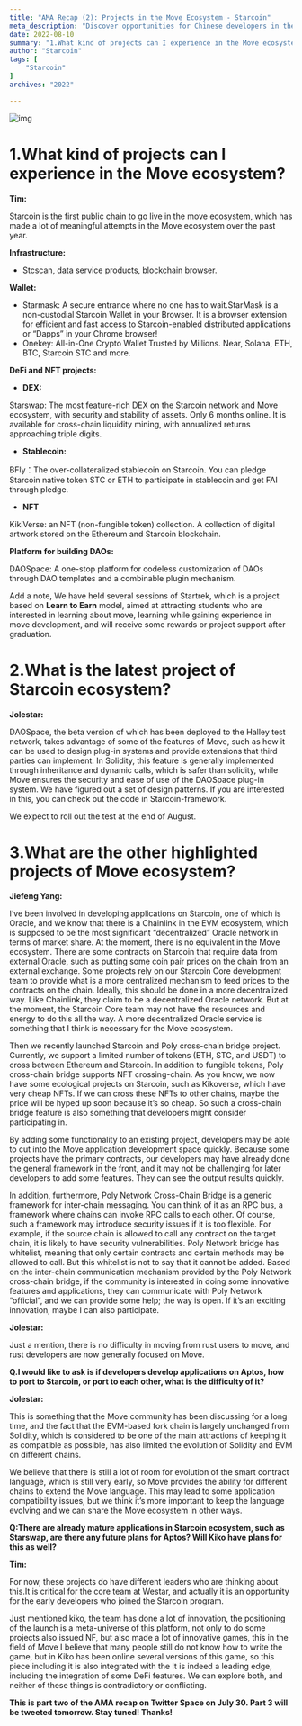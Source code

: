 ```yaml
---
title: "AMA Recap (2): Projects in the Move Ecosystem - Starcoin"
meta_description: "Discover opportunities for Chinese developers in the Move ecosystem from the AMA highlights."
date: 2022-08-10
summary: "1.What kind of projects can I experience in the Move ecosystem? Tim: Starcoin is the first public chain to go live in the move ecosystem, which has..."
author: "Starcoin"
tags: [
    "Starcoin"
]
archives: "2022"

---
```


![img](/images/hackathon/amar2.png)

# 1.What kind of projects can I experience in the Move ecosystem?

**Tim:**

Starcoin is the first public chain to go live in the move ecosystem, which has made a lot of meaningful attempts in the Move ecosystem over the past year.

**Infrastructure:**

- Stcscan, data service products, blockchain browser.

**Wallet:**

- Starmask: A secure entrance where no one has to wait.StarMask is a non-custodial Starcoin Wallet in your Browser. It is a browser extension for efficient and fast access to Starcoin-enabled distributed applications or “Dapps” in your Chrome browser!
- Onekey: All-in-One Crypto Wallet Trusted by Millions. Near, Solana, ETH, BTC, Starcoin STC and more.

**DeFi and NFT projects:**

- **DEX:**

Starswap: The most feature-rich DEX on the Starcoin network and Move ecosystem, with security and stability of assets. Only 6 months online. It is available for cross-chain liquidity mining, with annualized returns approaching triple digits.

- **Stablecoin:**

BFly：The over-collateralized stablecoin on Starcoin. You can pledge Starcoin native token STC or ETH to participate in stablecoin and get FAI through pledge.

- **NFT**

KikiVerse: an NFT (non-fungible token) collection. A collection of digital artwork stored on the Ethereum and Starcoin blockchain.

**Platform for building DAOs:**

DAOSpace: A one-stop platform for codeless customization of DAOs through DAO templates and a combinable plugin mechanism.

Add a note, We have held several sessions of Startrek, which is a project based on **Learn to Earn** model, aimed at attracting students who are interested in learning about move, learning while gaining experience in move development, and will receive some rewards or project support after graduation.

# 2.What is the latest project of Starcoin ecosystem?

**Jolestar:**

DAOSpace, the beta version of which has been deployed to the Halley test network, takes advantage of some of the features of Move, such as how it can be used to design plug-in systems and provide extensions that third parties can implement. In Solidity, this feature is generally implemented through inheritance and dynamic calls, which is safer than solidity, while Move ensures the security and ease of use of the DAOSpace plug-in system. We have figured out a set of design patterns. If you are interested in this, you can check out the code in Starcoin-framework.

We expect to roll out the test at the end of August.

# 3.What are the other highlighted projects of Move ecosystem?

**Jiefeng Yang:**

I’ve been involved in developing applications on Starcoin, one of which is Oracle, and we know that there is a Chainlink in the EVM ecosystem, which is supposed to be the most significant “decentralized” Oracle network in terms of market share. At the moment, there is no equivalent in the Move ecosystem. There are some contracts on Starcoin that require data from external Oracle, such as putting some coin pair prices on the chain from an external exchange. Some projects rely on our Starcoin Core development team to provide what is a more centralized mechanism to feed prices to the contracts on the chain. Ideally, this should be done in a more decentralized way. Like Chainlink, they claim to be a decentralized Oracle network. But at the moment, the Starcoin Core team may not have the resources and energy to do this all the way. A more decentralized Oracle service is something that I think is necessary for the Move ecosystem.

Then we recently launched Starcoin and Poly cross-chain bridge project. Currently, we support a limited number of tokens (ETH, STC, and USDT) to cross between Ethereum and Starcoin. In addition to fungible tokens, Poly cross-chain bridge supports NFT crossing-chain. As you know, we now have some ecological projects on Starcoin, such as Kikoverse, which have very cheap NFTs. If we can cross these NFTs to other chains, maybe the price will be hyped up soon because it’s so cheap. So such a cross-chain bridge feature is also something that developers might consider participating in.

By adding some functionality to an existing project, developers may be able to cut into the Move application development space quickly. Because some projects have the primary contracts, our developers may have already done the general framework in the front, and it may not be challenging for later developers to add some features. They can see the output results quickly.

In addition, furthermore, Poly Network Cross-Chain Bridge is a generic framework for inter-chain messaging. You can think of it as an RPC bus, a framework where chains can invoke RPC calls to each other. Of course, such a framework may introduce security issues if it is too flexible. For example, if the source chain is allowed to call any contract on the target chain, it is likely to have security vulnerabilities. Poly Network bridge has whitelist, meaning that only certain contracts and certain methods may be allowed to call. But this whitelist is not to say that it cannot be added. Based on the inter-chain communication mechanism provided by the Poly Network cross-chain bridge, if the community is interested in doing some innovative features and applications, they can communicate with Poly Network “official”, and we can provide some help; the way is open. If it’s an exciting innovation, maybe I can also participate.

**Jolestar:**

Just a mention, there is no difficulty in moving from rust users to move, and rust developers are now generally focused on Move.

**Q.I would like to ask is if developers develop applications on Aptos, how to port to Starcoin, or port to each other, what is the difficulty of it?**

**Jolestar:**

This is something that the Move community has been discussing for a long time, and the fact that the EVM-based fork chain is largely unchanged from Solidity, which is considered to be one of the main attractions of keeping it as compatible as possible, has also limited the evolution of Solidity and EVM on different chains.

We believe that there is still a lot of room for evolution of the smart contract language, which is still very early, so Move provides the ability for different chains to extend the Move language. This may lead to some application compatibility issues, but we think it’s more important to keep the language evolving and we can share the Move ecosystem in other ways.

**Q:There are already mature applications in Starcoin ecosystem, such as Starswap, are there any future plans for Aptos? Will Kiko have plans for this as well?**

**Tim:**

For now, these projects do have different leaders who are thinking about this.It is critical for the core team at Westar, and actually it is an opportunity for the early developers who joined the Starcoin program.

Just mentioned kiko, the team has done a lot of innovation, the positioning of the launch is a meta-universe of this platform, not only to do some projects also issued NF, but also made a lot of innovative games, this in the field of Move I believe that many people still do not know how to write the game, but in Kiko has been online several versions of this game, so this piece including it is also integrated with the It is indeed a leading edge, including the integration of some DeFi features. We can explore both, and neither of these things is contradictory or conflicting.

**This is part two of the AMA recap on Twitter Space on July 30. Part 3 will be tweeted tomorrow. Stay tuned! Thanks!**